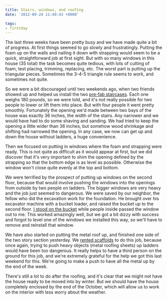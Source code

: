 ```yaml
---
title: Stairs, windows, and roofing
date: '2012-09-24 11:40:43 +0000'

tags:
- firstday
---
```


The last three weeks have been pretty busy and we have made quite a
bit of progress.  At first things seemed to go slowly and
frustratingly.  Putting the foam up on the walls and nailing it down
with strapping would seem to be a quick, straightforward job at first
sight.  But with so many windows in this house (35 total) the task
becomes quite tedious, with lots of cutting of foam, test placing,
trimming, replacing, etc.  The worst part is putting up the triangular
pieces.  Sometimes the 3-4-5 triangle rule seems to work, and
sometimes not quite.

So we were a bit discouraged until two weekends ago, when two friends
showed up and helped us install the two
[pre-fab staircases](/gallery/FirstDay%20Cottage/IMG_20121025_074420.jpg).
Each one weighs 180 pounds, so we were told, and it's not really
possible for two people to lower or lift them into place.  But with
four people it went pretty smoothly.  Fortunately the opening we'd
made between two bays of the house was exactly 36 inches, the width of
the stairs.  Any narrower and we would have had to do some shaving and
sanding.  We had tried to keep the opening a little wider than 36
inches, but somehow wood shrinkage and shifting had narrowed the
opening.  In any case, we now can get up and down the house without
ladders, a huge convenience.

Then we focused on putting in windows where the foam and strapping
were ready.  This is not quite as difficult as it would appear at
first, but we did discover that it's very important to shim the
opening defined by the strapping so that the bottom edge is as level
as possible.  Otherwise the window won't close quite evenly at the top
and bottom.

We were terrified by the prospect of putting up windows on the second
floor, because that would involve pushing the windows into the
openings from outside by two people on ladders.  The bigger windows
are very heavy and the job just seemed to dangerous. We were saved by
our neighbor, the fellow who did the excavation work for the
foundation.  He brought over his excavator machine with a bucket
loader, and raised the bucket up to the second floor.
[I stood on the bucket](/gallery/FirstDay%20Cottage/P9190857.JPG)
while people inside passed the window out to me.  This worked amazingly
well, but we got a bit dizzy with success and forgot to level one of
the windows we installed this way, so we'll have to remove and
reinstall that window.

We have also started on putting the metal roof up, and finished one
side of the two story section yesterday.  We
[rented scaffolds](/gallery/FirstDay%20Cottage/P9220875.JPG)
to do this job, because once again, trying to push heavy objects (metal
roofing sheets) up ladders would have been too dangerous.  It really
helps to have a third person on the ground for this job, and we're
extremely grateful for the help we got this last weekend for this.
We're going to make a push to have all the metal up by the end of the
week. 

There's still a lot to do after the roofing, and it's clear that we
might not have the house ready to be moved into by winter.  But we
should have the house completely enclosed by the end of the October,
which will allow us to work on the interior with less worry about the
weather.

